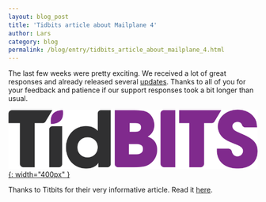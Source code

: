 ```yaml
---
layout: blog_post
title: 'Tidbits article about Mailplane 4'
author: Lars
category: blog
permalink: /blog/entry/tidbits_article_about_mailplane_4.html
---
```


The last few weeks were pretty exciting. We received a lot of great responses and already released several [updates](/releases/mailplane4.html). Thanks to all of you for your feedback and patience if our support responses took a bit longer than usual.

[![Tidbits Logo](/assets/blog/2018-08-28-tidbits_article_about_mailplane_4/titbits@2x.png){: width="400px" }](https://tidbits.com/2018/08/17/mailplane-goes-chrome-and-adds-features/)

Thanks to Titbits for their very informative article. Read it [here](https://tidbits.com/2018/08/17/mailplane-goes-chrome-and-adds-features/).
